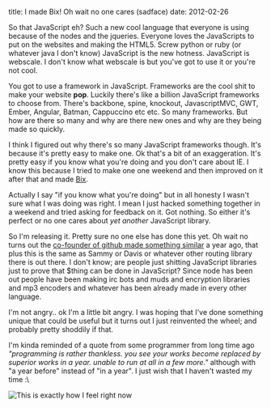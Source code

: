title: I made Bix! Oh wait no one cares (sadface)
date: 2012-02-26

So that JavaScript eh? Such a new cool language that everyone is using because of the nodes and the jqueries. Everyone loves the JavaScripts to put on the websites and making the HTML5. Screw python or ruby (or whatever java I don't know) JavaScript is the new hotness. JavaScript is webscale. I don't know what webscale is but you've got to use it or you're not cool.

You got to use a framework in JavaScript. Frameworks are the cool shit to make your website **pop**. Luckily there's like a billion JavaScript frameworks to choose from. There's backbone, spine, knockout, JavascriptMVC, GWT, Ember, Angular, Batman, Cappuccino etc etc. So many frameworks. But how are there so many and why are there new ones and why are they being made so quickly.

I think I figured out why there's so many JavaScript frameworks though. It's because it's pretty easy to make one. Ok that's a bit of an exaggeration. It's pretty easy if you know what you're doing and you don't care about IE. I know this because I tried to make one one weekend and then improved on it after that and made [Bix](http://www.pieratnine.com/bix/).

Actually I say "if you know what you're doing" but in all honesty I wasn't sure what I was doing was right. I mean I just hacked something together in a weekend and tried asking for feedback on it. Got nothing. So either it's perfect or no one cares about *yet another* JavaScript library.

So I'm releasing it. Pretty sure no one else has done this yet. Oh wait no turns out the [co-founder of github made something similar](https://github.com/defunkt/jquery-pjax) a year ago, that plus this is the same as Sammy or Davis or whatever other routing library there is out there. I don't know; are people just shitting JavaScript libraries just to prove that $thing can be done in JavaScript? Since node has been out people have been making irc bots and muds and encryption libraries and mp3 encoders and whatever has been already made in every other language.

I'm not angry.. ok I'm a little bit angry. I was hoping that I've done something unique that could be useful but it turns out I just reinvented the wheel; and probably pretty shoddily if that.

I'm kinda reminded of a quote from some programmer from long time ago *"programming is rather thankless. you see your works become replaced by superior works in a year. unable to run at all in a few more."* although with "a year before" instead of "in a year". I just wish that I haven't wasted my time :\\

![This is exactly how I feel right now](http://i.imgur.com/DWGeQ.jpg)
